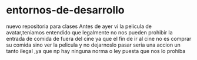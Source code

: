 # entornos-de-desarrollo
nuevo repositoria para clases 
Antes de ayer vi la pelicula de avatar,teniamos entendido que legalmente no nos pueden prohibir la entrada de comida de fuera del cine ya que el fin de ir al cine no es comprar su comida sino ver la pelicula y no dejarnoslo pasar seria una accion un tanto ilegal ,ya que np hay ninguna norma o ley puesta que nos lo prohiba
